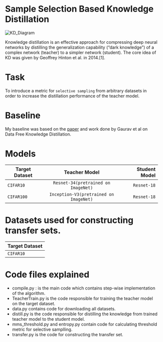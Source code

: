 # Sample Selection Based Knowledge Distillation
![KD_Diagram](https://user-images.githubusercontent.com/73641247/132132477-70e98893-a3a6-4b14-b070-0e59152079f7.png)


Knowledge distillation is an effective approach for compressing deep neural networks by distilling the generalization capability (“dark knowledge”) of a complex network (teacher) to a simpler network (student).
The core idea of KD was given by Geoffrey Hinton et al. in 2014.[1].

# Task 
To introduce a metric for `selective sampling` from arbitrary datasets in order to  increase the distillation performance of the teacher model.

# Baseline
My baseline was based on the [paper](https://arxiv.org/abs/2011.09113) and work done by Gaurav et al on Data Free Knowledge Distillation.


# Models
| Target Dataset        |Teacher Model          | Student Model  |
| ------------- |:-------------:| -----:   |
| `CIFAR10`   | `Resnet-34(pretrained on ImageNet)`| `Resnet-18` |
| `CIFAR100`   | `Inception-V3(pretrained on ImageNet)`| `Resnet-18` |

# Datasets used for constructing transfer sets.
| Target Dataset        |
| ------------- |
| `CIFAR10`   | SVHN,TinyImageNet,Places365,Cifar100,STL10,Caltech256,Caltech101.

# Code files explained
- compile.py : is the main code which contains step-wise implementation of the algorithm.
- TeacherTrain.py is the code responsible for training the teacher model on the target dataset.
- data.py contains code for downloading all datasets.
- distill.py is the code responsible for distilling the knowledge from trained teacher model to the student model.
- mms_threshold.py and entropy.py contain code for calculating threshold metric for selective samplling.
- transfer.py is the code for constructing the transfer set.



